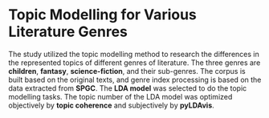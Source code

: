 # Topic Modelling for Various Literature Genres
The study utilized the topic modelling method to research the differences in the represented topics of different genres of literature. The three genres are **children**, **fantasy**, **science-fiction**, and their sub-genres. The corpus is built based on the original texts, and genre index processing is based on the data extracted from **SPGC**. The **LDA model** was selected to do the topic modelling tasks. The topic number of the LDA model was optimized objectively by **topic coherence** and subjectively by **pyLDAvis**.
